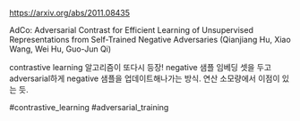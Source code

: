 https://arxiv.org/abs/2011.08435

AdCo: Adversarial Contrast for Efficient Learning of Unsupervised
  Representations from Self-Trained Negative Adversaries (Qianjiang Hu, Xiao Wang, Wei Hu, Guo-Jun Qi)

contrastive learning 알고리즘이 또다시 등장! negative 샘플 임베딩 셋을 두고 adversarial하게 negative 샘플을 업데이트해나가는 방식. 연산 소모량에서 이점이 있는 듯.

#contrastive_learning #adversarial_training 